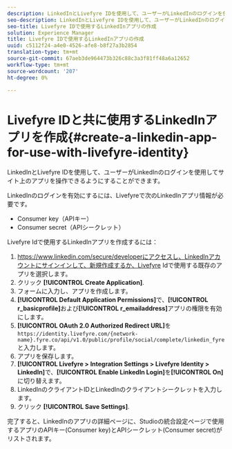 ```yaml
---
description: LinkedInとLivefyre IDを使用して、ユーザーがLinkedInのログインを使用してサイト上のアプリを操作できるようにすることができます。
seo-description: LinkedInとLivefyre IDを使用して、ユーザーがLinkedInのログインを使用してサイト上のアプリを操作できるようにすることができます。
seo-title: Livefyre IDで使用するLinkedInアプリの作成
solution: Experience Manager
title: Livefyre IDで使用するLinkedInアプリの作成
uuid: c5112f24-a4e0-4526-afe8-b8f27a3b2854
translation-type: tm+mt
source-git-commit: 67aeb3de964473b326c88c3a3f81ff48a6a12652
workflow-type: tm+mt
source-wordcount: '207'
ht-degree: 0%

---
```



# Livefyre IDと共に使用するLinkedInアプリを作成{#create-a-linkedin-app-for-use-with-livefyre-identity}

LinkedInとLivefyre IDを使用して、ユーザーがLinkedInのログインを使用してサイト上のアプリを操作できるようにすることができます。

LinkedInのログインを有効にするには、Livefyreで次のLinkedInアプリ情報が必要です。

* Consumer key（APIキー）
* Consumer secret（APIシークレット）

Livefyre Idで使用するLinkedInアプリを作成するには：

1. https://www.linkedin.com/secure/developerにアクセスし、LinkedInアカウントにサインインして、新規作成するか、Livefyre Idで使用する既存のアプリを選択します。
1. クリック **[!UICONTROL Create Application]**.
1. フォームに入力し、アプリを作成します。
1. **[!UICONTROL Default Application Permissions]**&#x200B;で、**[!UICONTROL r_basicprofile]**&#x200B;および&#x200B;**[!UICONTROL r_emailaddress]**&#x200B;アプリの権限を有効にします。
1. **[!UICONTROL OAuth 2.0 Authorized Redirect URL]**&#x200B;を`https://identity.livefyre.com/{network-name}.fyre.co/api/v1.0/public/profile/social/complete/linkedin_fyre`と入力します。
1. アプリを保存します。
1. **[!UICONTROL Livefyre > Integration Settings > Livefyre Identity > LinkedIn]**&#x200B;で、**[!UICONTROL Enable LinkedIn Login]**&#x200B;を&#x200B;**[!UICONTROL On]**&#x200B;に切り替えます。
1. LinkedInのクライアントIDとLinkedInのクライアントシークレットを入力します。
1. クリック **[!UICONTROL Save Settings]**.

完了すると、LinkedInのアプリの詳細ページに、Studioの統合設定ページで使用するアプリのAPIキー(Consumer key)とAPIシークレット(Consumer secret)がリストされます。
